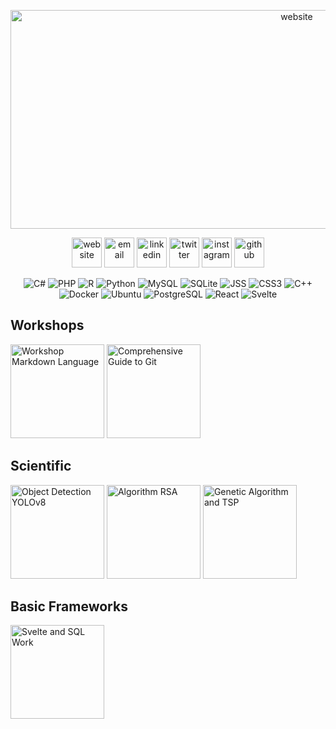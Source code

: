 <p align="center">
  <img src="https://github.com/user-attachments/assets/f6072e0b-df4b-46e9-a688-a0688802e23d" alt="website" style="height:350px; width: 900px"/>
</p>
<p align="center">
  <a href="https://tu-pagina-web.com"><img src="https://img.icons8.com/fluent/48/000000/domain.png" alt="website" style="width: 48px; height: 48px;"/></a>
  <a href="mailto:tu-email@gmail.com"><img src="https://img.icons8.com/color/48/000000/gmail.png" alt="email" style="width: 48px; height: 48px;"/></a>
  <a href="https://www.linkedin.com/in/tu-usuario"><img src="https://img.icons8.com/color/48/000000/linkedin.png" alt="linkedin" style="width: 48px; height: 48px;"/></a>
  <a href="https://twitter.com/tu-usuario"><img src="https://img.icons8.com/color/48/000000/twitter-squared.png" alt="twitter" style="width: 48px; height: 48px;"/></a>
  <a href="https://www.instagram.com/tu-usuario"><img src="https://img.icons8.com/color/48/000000/instagram-new.png" alt="instagram" style="width: 48px; height: 48px;"/></a>
  <a href="https://github.com/tu-usuario"><img src="https://img.icons8.com/color/48/000000/github.png" alt="github" style="width: 48px; height: 48px;"/></a>
</p>



<p align="center">
  <img src="https://img.shields.io/badge/C%23-239120?style=for-the-badge&logo=c-sharp&logoColor=white" alt="C#">
  <img src="https://img.shields.io/badge/PHP-777BB4?style=for-the-badge&logo=php&logoColor=white" alt="PHP">
  <img src="https://img.shields.io/badge/R-276DC3?style=for-the-badge&logo=r&logoColor=white" alt="R">
  <img src="https://img.shields.io/badge/Python-14354C?style=for-the-badge&logo=python&logoColor=white" alt="Python">
  <img src="https://img.shields.io/badge/MySQL-00000F?style=for-the-badge&logo=mysql&logoColor=white" alt="MySQL">
  <img src="https://img.shields.io/badge/SQLite-07405E?style=for-the-badge&logo=sqlite&logoColor=white" alt="SQLite">
  <img src="https://img.shields.io/badge/JSS-F7DF1E?style=for-the-badge&logo=JSS&logoColor=white" alt="JSS">
  <img src="https://img.shields.io/badge/CSS3-1572B6?style=for-the-badge&logo=css3&logoColor=white" alt="CSS3">
  <img src="https://img.shields.io/badge/C%2B%2B-00599C?style=for-the-badge&logo=c%2B%2B&logoColor=white" alt="C++">
  <img src="https://img.shields.io/badge/docker-%230db7ed.svg?style=for-the-badge&logo=docker&logoColor=white" alt="Docker">
  <img src="https://img.shields.io/badge/Ubuntu-E95420?style=for-the-badge&logo=ubuntu&logoColor=white" alt="Ubuntu">
  <img src="https://img.shields.io/badge/PostgreSQL-316192?style=for-the-badge&logo=postgresql&logoColor=white" alt="PostgreSQL">
  <img src="https://img.shields.io/badge/React-20232A?style=for-the-badge&logo=react&logoColor=61DAFB" alt="React">
  <img src="https://img.shields.io/badge/Svelte-4A4A55?style=for-the-badge&logo=svelte&logoColor=FF3E00" alt="Svelte">
</p>

## Workshops
<a href="https://github.com/Adr4563/Workshop-Markdown-Language">
  <img src="https://github.com/user-attachments/assets/7c962ab6-96e6-4ddb-916f-ef8e96610a2d" alt="Workshop Markdown Language" style="width: 150px; border: none;"></a>

<a href="https://github.com/Adr4563/Comprehensive-Guide-to-Git-GitHub-GitLab-Bitbucket-SourceTree">
  <img src="https://github.com/user-attachments/assets/0470edeb-fb82-497a-a33c-2f2533ee7f5a" alt="Comprehensive Guide to Git" style="width: 150px; border: none;"></a>

## Scientific

<a href="https://github.com/Adr4563/Object_Detection_YOLOv8">
  <img src="https://github.com/user-attachments/assets/407cba86-71b8-4784-a584-4906399cf7be" alt="Object Detection YOLOv8" style="width: 150px; border: none;"></a>

<a href="https://github.com/Adr4563/Algorithm-RSA">
  <img src="https://github.com/user-attachments/assets/6bd9d26b-92aa-4546-a3b0-412608df97e5" alt="Algorithm RSA" style="width: 150px; border: none;"></a>

<a href="https://github.com/Adr4563/Genetic_Algorithm_And_TSP">
  <img src="https://github.com/user-attachments/assets/74ce5e05-dabc-45f5-9a54-702625fa14d4" alt="Genetic Algorithm and TSP" style="width: 150px; border: none;"></a>


## Basic Frameworks

<a href="https://github.com/Adr4563/Svelte_and_SQL_Work">
  <img src="https://github.com/user-attachments/assets/10225d45-47fb-45c5-bde3-45d26f3f106f" alt="Svelte and SQL Work" style="width: 150px; border: none;">
</a>

